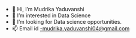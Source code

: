 - 👋 Hi, I’m Mudrika Yaduvanshi
- 👀 I’m interested in Data Science
- 🌱 I’m looking for Data science opportunities.
- 📫 Email id -mudrika.yaduvanshi04@gmail.com


<!---
mudrikayaduvanshi/mudrikayaduvanshi is a ✨ special ✨ repository because its `README.md` (this file) appears on your GitHub profile.
You can click the Preview link to take a look at your changes.
--->
